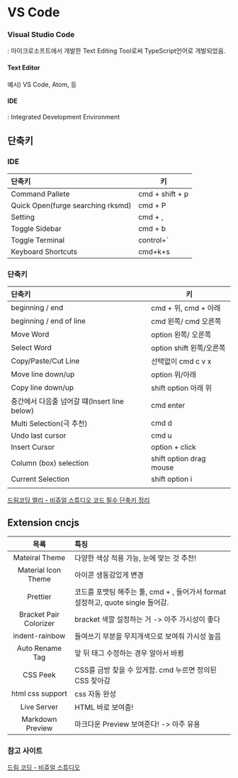 # VS Code

### Visual Studio Code

: 마이크로소프트에서 개발한 Text Editing Tool로써 TypeScript언어로 개발되었음.

#### Text Editor

예시) VS Code, Atom, 등

#### IDE

: Integrated Development Environment

## 단축키

### IDE

| 단축키                            | 키              |
| :-------------------------------- | --------------- |
| Command Pallete                   | cmd + shift + p |
| Quick Open(furge searching rksmd) | cmd + P         |
| Setting                           | cmd + ,         |
| Toggle Sidebar                    | cmd + b         |
| Toggle Terminal                   | control+`       |
| Keyboard Shortcuts                | cmd+k+s         |

### 단축키

| 단축키                                       | 키                       |
| :------------------------------------------- | ------------------------ |
| beginning / end                              | cmd + 위, cmd + 아래     |
| beginning / end of line                      | cmd 왼쪽/ cmd 오른쪽     |
| Move Word                                    | option 왼쪽/ 오른쪽      |
| Select Word                                  | option shift 왼쪽/오른쪽 |
| Copy/Paste/Cut Line                          | 선택없이 cmd c v x       |
| Move line down/up                            | option 위/아래           |
| Copy line down/up                            | shift option 아래 위     |
| 중간에서 다음줄 넘어갈 떄(Insert line below) | cmd enter                |
| Multi Selection(극 추천)                     | cmd d                    |
| Undo last cursor                             | cmd u                    |
| Insert Cursor                                | option + click           |
| Column (box) selection                       | shift option drag mouse  |
| Current Selection                            | shift option i           |
|                                              |                          |

[드림코딩 엘리 - 비쥬얼 스튜디오 코드 필수 단축키 정리](https://youtu.be/EVxCdenPbFs)

## Extension cncjs

|          목록          | 특징                                                                            |
| :--------------------: | :------------------------------------------------------------------------------ |
|     Mateiral Theme     | 다양한 색상 적용 가능, 눈에 맞는 것 추천!                                       |
|  Material Icon Theme   | 아이콘 생동감있게 변경                                                          |
|        Prettier        | 코드를 포맷팅 해주는 툴, cmd + , 들어가서 format 설정하고, quote single 들어감. |
| Bracket Pair Colorizer | bracket 색깔 설정하는 거 -> 아주 가시성이 좋다                                  |
|     indent-rainbow     | 들여쓰기 부분을 무지개색으로 보여줘 가시성 높음                                 |
|    Auto Rename Tag     | 앞 뒤 태그 수정하는 경우 알아서 바뀜                                            |
|        CSS Peek        | CSS를 금방 찾을 수 있게함. cmd 누르면 정의된 CSS 찾아감                         |
|    html css support    | css 자동 완성                                                                   |
|      Live Server       | HTML 바로 보여줌!                                                               |
|    Markdown Preview    | 마크다운 Preview 보여준다! -> 아주 유용                                         |

### 참고 사이트

[드림 코딩 - 비쥬얼 스튜디오](https://youtu.be/bS9yTI2fC0w)
